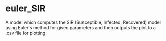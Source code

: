 # euler_SIR
A model which computes the SIR (Susceptible, Infected, Recovered) model using Euler's method for given parameters and then outputs the plot to a .csv file for plotting.
